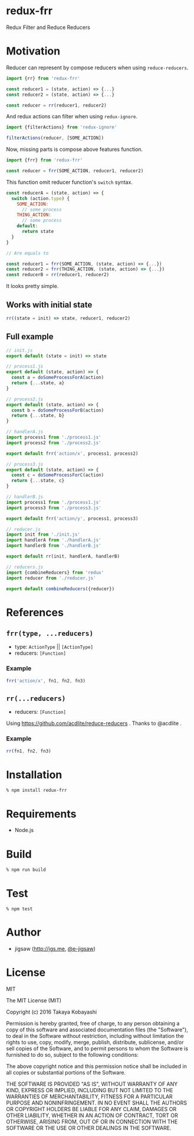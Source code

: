 # redux-frr

Redux Filter and Reduce Reducers

# Motivation

Reducer can represent by compose reducers when using `reduce-reducers`.

```js
import {rr} from 'redux-frr'

const reducer1 = (state, action) => {...}
const reducer2 = (state, action) => {...}

const reducer = rr(reducer1, reducer2)
```

And redux actions can filter when using `redux-ignore`.

```js
import {filterActions} from 'redux-ignore'

filterActions(reducer, [SOME_ACTION])
```

Now, missing parts is compose above features function.

```js
import {frr} from 'redux-frr'

const reducer = frr(SOME_ACTION, reducer1, reducer2)
```

This function omit reducer function's `switch` syntax.

```js
const reducerA = (state, action) => {
  switch (action.type) {
    SOME_ACTION:
      // some process
    THING_ACTION:
      // some process
    default:
      return state
  }
}

// Are equals to

const reducer1 = frr(SOME_ACTION, (state, action) => {...})
const reducer2 = frr(THING_ACTION, (state, action) => {...})
const reducerB = rr(reducer1, reducer2)
```

It looks pretty simple.

## Works with initial state

```js
rr((state = init) => state, reducer1, reducer2)
```

## Full example

```js
// init.js
export default (state = init) => state

// process1.js
export default (state, action) => {
  const a = doSomeProcessForA(action)
  return {...state, a}
}

// process2.js
export default (state, action) => {
  const b = doSomeProcessForB(action)
  return {...state, b}
}

// handlerA.js
import process1 from './process1.js'
import process2 from './process2.js'

export default frr('action/x', process1, process2)

// process3.js
export default (state, action) => {
  const c = doSomeProcessForC(action)
  return {...state, c}
}

// handlerB.js
import process1 from './process1.js'
import process3 from './process3.js'

export default frr('action/y', process1, process3)

// reducer.js
import init from './init.js'
import handlerA from './handlerA.js'
import handlerB from './handlerB.js'

export default rr(init, handlerA, handlerB)

// reducers.js
import {combineReducers} from 'redux'
import reducer from './reducer.js'

export default combineReducers({reducer})
```

# References

## `frr(type, ...reducers)`

* type: `ActionType` || `[ActionType]`
* reducers: `[Function]`

### Example

```js
frr('action/x', fn1, fn2, fn3)
```

## `rr(...reducers)`

* reducers: `[Function]`

Using https://github.com/acdlite/reduce-reducers . Thanks to @acdlite .

### Example

```js
rr(fn1, fn2, fn3)
```

# Installation

```
% npm install redux-frr
```

# Requirements

* Node.js

# Build

```
% npm run build
```

# Test

```
% npm test
```

# Author

* jigsaw (http://jgs.me, [@e-jigsaw](http://github.com/e-jigsaw))

# License

MIT

The MIT License (MIT)

Copyright (c) 2016 Takaya Kobayashi

Permission is hereby granted, free of charge, to any person obtaining a copy of this software and associated documentation files (the "Software"), to deal in the Software without restriction, including without limitation the rights to use, copy, modify, merge, publish, distribute, sublicense, and/or sell copies of the Software, and to permit persons to whom the Software is furnished to do so, subject to the following conditions:

The above copyright notice and this permission notice shall be included in all copies or substantial portions of the Software.

THE SOFTWARE IS PROVIDED "AS IS", WITHOUT WARRANTY OF ANY KIND, EXPRESS OR IMPLIED, INCLUDING BUT NOT LIMITED TO THE WARRANTIES OF MERCHANTABILITY, FITNESS FOR A PARTICULAR PURPOSE AND NONINFRINGEMENT. IN NO EVENT SHALL THE AUTHORS OR COPYRIGHT HOLDERS BE LIABLE FOR ANY CLAIM, DAMAGES OR OTHER LIABILITY, WHETHER IN AN ACTION OF CONTRACT, TORT OR OTHERWISE, ARISING FROM, OUT OF OR IN CONNECTION WITH THE SOFTWARE OR THE USE OR OTHER DEALINGS IN THE SOFTWARE.
